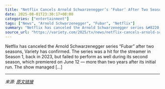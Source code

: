 ```yaml
---
title: "Netflix Cancels Arnold Schwarzenegger’s ‘Fubar’ After Two Seasons"
date: 2025-08-01T23:30:17+08:00
categories: ["entertainment"]
tags: ["News", "Arnold Schwarzenegger", "Fubar", "Netflix"]
summary: "Netflix has canceled the Arnold Schwarzenegger series &#8220;Fubar&#8221; after two seasons, Variety has confirmed. The series was a hit for the streamer in Season 1, back in 2023, but failed to perfo"
source_url: "https://variety.com/2025/tv/news/netflix-cancels-arnold-schwarzenegger-fubar-two-seasons-1236477109/"
---
```


Netflix has canceled the Arnold Schwarzenegger series &#8220;Fubar&#8221; after two seasons, Variety has confirmed. The series was a hit for the streamer in Season 1, back in 2023, but failed to perform as well during its second season, which premiered on June 12 — more than two years after its initial run. The show managed [&#8230;]

---

*来源: [原文链接](https://variety.com/2025/tv/news/netflix-cancels-arnold-schwarzenegger-fubar-two-seasons-1236477109/)*
